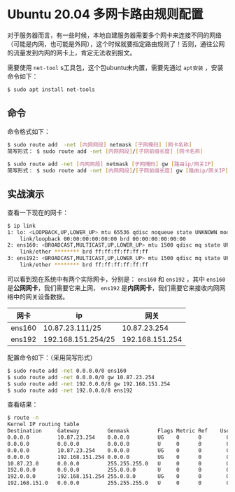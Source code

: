 # Ubuntu 20.04 多网卡路由规则配置

对于服务器而言，有一些时候，本地自建服务器需要多个网卡来连接不同的网络（可能是内网，也可能是外网），这个时候就要指定路由规则了！否则，通往公网的流量发到内网的网卡上，肯定无法收到报文。

需要使用 `net-tool` s工具包，这个包ubuntu未内置，需要先通过 `apt安装` ，安装命令如下：

```bash
$ sudo apt install net-tools
```

## 命令

命令格式如下：

```bash
$ sudo route add  -net [内网网段] netmask [子网掩码] [网卡名称]
简写形式： $ sudo route add -net [内网网段]/[子网前缀长度] [网卡名称]
 
$ sudo route add -net [内网网段] netmask [子网掩码] gw [路由ip/网关IP]
简写形式： $ sudo route add -net [内网网段]/[子网前缀长度] gw [路由ip/网关IP]
```

## 实战演示

查看一下现在的网卡：

```bash
$ ip link
1: lo: <LOOPBACK,UP,LOWER_UP> mtu 65536 qdisc noqueue state UNKNOWN mode DEFAULT group default qlen 1000
    link/loopback 00:00:00:00:00:00 brd 00:00:00:00:00:00
2: ens160: <BROADCAST,MULTICAST,UP,LOWER_UP> mtu 1500 qdisc mq state UP mode DEFAULT group default qlen 1000
    link/ether ******** brd ff:ff:ff:ff:ff:ff
3: ens192: <BROADCAST,MULTICAST,UP,LOWER_UP> mtu 1500 qdisc mq state UP mode DEFAULT group default qlen 1000
    link/ether ******** brd ff:ff:ff:ff:ff:ff
```

可以看到现在系统中有两个实际网卡，分别是： `ens160` 和 `ens192` ，其中 `ens160` 是**公网网卡**，我们需要它来上网， `ens192` 是**内网网卡**，我们需要它来接收内网网络中的网关设备数据。

|网卡|ip|网关|
|-----|-----|-----|
|ens160|10.87.23.111/25|10.87.23.254|
|ens192|192.168.151.254/25|192.168.151.254|

配置命令如下：（采用简写形式）

```bash
$ sudo route add -net 0.0.0.0/0 ens160
$ sudo route add -net 0.0.0.0/0 gw 10.87.23.254
$ sudo route add -net 192.0.0.0/8 gw 192.168.151.254
$ sudo route add -net 192.0.0.0/8 ens192
```

查看结果：

```bash
$ route -n
Kernel IP routing table
Destination     Gateway         Genmask         Flags Metric Ref    Use Iface
0.0.0.0         10.87.23.254    0.0.0.0         UG    0      0        0 ens160
0.0.0.0         0.0.0.0         0.0.0.0         U     0      0        0 ens160
0.0.0.0         10.87.23.254    0.0.0.0         UG    0      0        0 ens160
0.0.0.0         192.168.151.254 0.0.0.0         UG    0      0        0 ens192
10.87.23.0      0.0.0.0         255.255.255.0   U     0      0        0 ens160
192.0.0.0       0.0.0.0         255.0.0.0       U     0      0        0 ens192
192.0.0.0       192.168.151.254 255.0.0.0       UG    0      0        0 ens192
192.168.151.0   0.0.0.0         255.255.255.0   U     0      0        0 ens192
```
